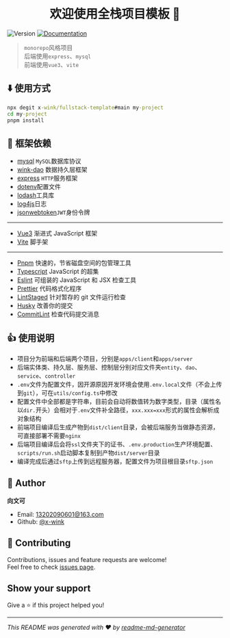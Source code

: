 <h1 align="center">欢迎使用全栈项目模板 👋</h1>
<p>
  <img alt="Version" src="https://img.shields.io/badge/version-1.0.0-blue.svg?cacheSeconds=2592000" />
  <a href="https://github.com/x-wink/fullstack-template#readme" target="_blank">
    <img alt="Documentation" src="https://img.shields.io/badge/documentation-yes-brightgreen.svg" />
  </a>
</p>

> `monorepo`风格项目  
> 后端使用`express`、`mysql`  
> 前端使用`vue3`、`vite`

## ⬇️ 使用方式

```cmd
npx degit x-wink/fullstack-template#main my-project
cd my-project
pnpm install
```

## 🎯 框架依赖

-   [mysql](https://github.com/mysqljs/mysql) `MySQL`数据库协议
-   [wink-dao](https://github.com/x-wink/wink-dao) 数据持久层框架
-   [express](https://expressjs.com/) `HTTP`服务框架
-   [dotenv](https://github.com/motdotla/dotenv)配置文件
-   [lodash](https://github.com/lodash/lodash)工具库
-   [log4js](https://github.com/log4js-node/log4js-node)日志
-   [jsonwebtoken](https://github.com/auth0/node-jsonwebtoken)`JWT`身份令牌

---

-   [Vue3](https://cn.vuejs.org/) 渐进式 JavaScript 框架
-   [Vite](https://cn.vitejs.dev/) 脚手架

---

-   [Pnpm](https://pnpm.io/installation) 快速的，节省磁盘空间的包管理工具
-   [Typescript](https://www.tslang.cn) JavaScript 的超集
-   [Eslint](https://eslint.bootcss.com/) 可组装的 JavaScript 和 JSX 检查工具
-   [Prettier](https://prettier.io/) 代码格式化程序
-   [LintStaged](https://github.com/okonet/lint-staged#readme) 针对暂存的 git 文件运行检查
-   [Husky](https://typicode.github.io/husky) 改善你的提交
-   [CommitLint](https://github.com/conventional-changelog/commitlint#readme) 检查代码提交消息

## 👍 使用说明

-   项目分为前端和后端两个项目，分别是`apps/client`和`apps/server`
-   后端实体类、持久层、服务层、控制层分别对应文件夹`entity`、`dao`、`service`、`controller`
-   `.env`文件为配置文件，因开源原因开发环境会使用`.env.local`文件（不会上传到`git`），可在`utils/config.ts`中修改
-   配置文件中全部都是字符串，目前会自动将数值转为数字类型，目录（属性名以`dir.`开头）会相对于`.env`文件补全路径，`xxx.xxx=xxx`形式的属性会解析成对象结构
-   前端项目编译后生成产物到`dist/client`目录，会被后端服务当做静态资源，可直接部署不需要`nginx`
-   后端项目编译后会将`ssl`文件夹下的证书、`.env.production`生产环境配置、`scripts/run.sh`启动脚本复制到产物`dist/server`目录
-   编译完成后通过`sftp`上传到远程服务器，配置文件为项目根目录`sftp.json`

## 👤 Author

**向文可**

-   Email: 13202090601@163.com
-   Github: [@x-wink](https://github.com/x-wink)

## 🤝 Contributing

Contributions, issues and feature requests are welcome!<br />Feel free to check [issues page](https://github.com/x-wink/fullstack-template/issues).

## Show your support

Give a ⭐️ if this project helped you!

---

_This README was generated with ❤️ by [readme-md-generator](https://github.com/kefranabg/readme-md-generator)_
